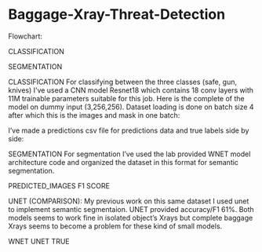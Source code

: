 # Baggage-Xray-Threat-Detection

Flowchart:

CLASSIFICATION




















SEGMENTATION





















CLASSIFICATION
For classifying between the three classes (safe, gun, knives) I’ve used a CNN model Resnet18 which contains 18 conv layers with 11M trainable parameters suitable for this job. Here is the complete of the model on dummy input (3,256,256). Dataset loading is done on batch size 4 after which this is the images and mask in one batch:
  
 
 
 
 

I’ve made a predictions csv file for predictions data and true labels side by side:
 

SEGMENTATION
For segmentation I’ve used the lab provided WNET model architecture code and organized the dataset in this format for semantic segmentation.












   
 
 
 PREDICTED_IMAGES 
F1 SCORE
 
UNET (COMPARISON):
My previous work on this same dataset I used unet to implement semantic segmentaion. UNET provided accuracy/F1 61%. Both models seems to work fine in isolated object’s Xrays but complete baggage Xrays seems to become a problem for these kind of small models.










WNET				           UNET				TRUE

